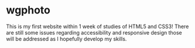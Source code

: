 # wgphoto

This is my first website within 1 week of studies of HTML5 and CSS3! There are still some issues regarding accessibility and responsive design those will be addressed as I hopefully develop my skills.
